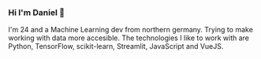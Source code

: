 ### Hi I'm Daniel 🌈
I'm 24 and a Machine Learning dev from northern germany. Trying to make working with data more accesible. The technologies I like to work with are Python, TensorFlow, scikit-learn, Streamlit, JavaScript and VueJS.

<!--
**TheStraySheeps/TheStraySheeps** is a ✨ _special_ ✨ repository because its `README.md` (this file) appears on your GitHub profile.

Here are some ideas to get you started:

- 🔭 I’m currently working on ...
- 🌱 I’m currently learning ...
- 👯 I’m looking to collaborate on ...
- 🤔 I’m looking for help with ...
- 💬 Ask me about ...
- 📫 How to reach me: ...
- 😄 Pronouns: ...
- ⚡ Fun fact: ...
-->
